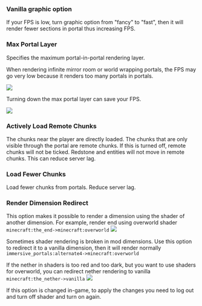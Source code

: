 
### Vanilla graphic option
If your FPS is low, turn graphic option from "fancy" to "fast", then it will render fewer sections in portal thus increasing FPS.

### Max Portal Layer
Specifies the maximum portal-in-portal rendering layer.

When rendering infinite mirror room or world wrapping portals, the FPS may go very low because it renders too many portals in portals.

![](https://i.ibb.co/4FFQdtd/Untitled3.png)

Turning down the max portal layer can save your FPS.

![](https://i.ibb.co/MCLrYZt/Untitled4.png)

### Actively Load Remote Chunks
The chunks near the player are directly loaded.
The chunks that are only visible through the portal are remote chunks.
If this is turned off, remote chunks will not be ticked.
Redstone and entities will not move in remote chunks.
This can reduce server lag.

### Load Fewer Chunks
Load fewer chunks from portals. Reduce server lag.

### Render Dimension Redirect
This option makes it possible to render a dimension using the shader of another dimension.
For example, render end using overworld shader `minecraft:the_end->minecraft:overworld`
![](https://i.ibb.co/c1fWpHx/2020-03-31-15-09-16.png)

Sometimes shader rendering is broken in mod dimensions. Use this option to redirect it to a vanilla dimension, then it will render normally `immersive_portals:alternate4->minecraft:overworld`

If the nether in shaders is too red and too dark, but you want to use shaders for overworld, you can redirect nether rendering to vanilla `minecraft:the_nether->vanilla`
![](https://i.ibb.co/4tFy6w8/2020-03-31-15-07-25.png)

If this option is changed in-game, to apply the changes you need to log out and turn off shader and turn on again.